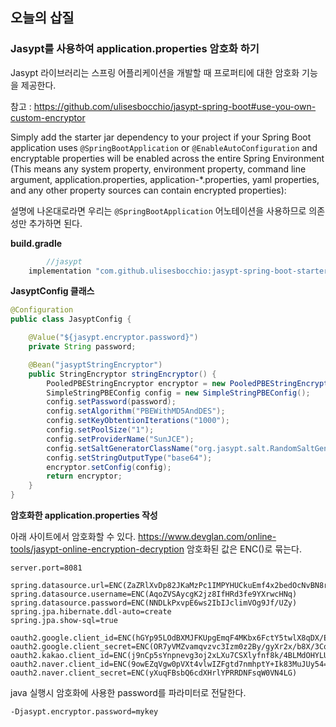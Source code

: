 ## 오늘의 삽질

### Jasypt를 사용하여 application.properties 암호화 하기

Jasypt 라이브러리는 스프링 어플리케이션을 개발할 때 프로퍼티에 대한 암호화 기능을 제공한다.

참고 : https://github.com/ulisesbocchio/jasypt-spring-boot#use-you-own-custom-encryptor

Simply add the starter jar dependency to your project if your Spring Boot application uses `@SpringBootApplication` or `@EnableAutoConfiguration` and encryptable properties will be enabled across the entire Spring Environment (This means any system property, environment property, command line argument, application.properties, application-*.properties, yaml properties, and any other property sources can contain encrypted properties):

설명에 나온대로라면 우리는 `@SpringBootApplication` 어노테이션을 사용하므로 의존성만 추가하면 된다.

**build.gradle**

```groovy
		//jasypt
    implementation "com.github.ulisesbocchio:jasypt-spring-boot-starter:3.0.4"
```

**JasyptConfig 클래스**

```java
@Configuration
public class JasyptConfig {

    @Value("${jasypt.encryptor.password}")
    private String password;

    @Bean("jasyptStringEncryptor")
    public StringEncryptor stringEncryptor() {
        PooledPBEStringEncryptor encryptor = new PooledPBEStringEncryptor();
        SimpleStringPBEConfig config = new SimpleStringPBEConfig();
        config.setPassword(password);
        config.setAlgorithm("PBEWithMD5AndDES");
        config.setKeyObtentionIterations("1000");
        config.setPoolSize("1");
        config.setProviderName("SunJCE");
        config.setSaltGeneratorClassName("org.jasypt.salt.RandomSaltGenerator");
        config.setStringOutputType("base64");
        encryptor.setConfig(config);
        return encryptor;
    }
}
```



**암호화한 application.properties 작성**

아래 사이트에서 암호화할 수 있다.
https://www.devglan.com/online-tools/jasypt-online-encryption-decryption
암호화된 값은 ENC()로 묶는다.

```
server.port=8081

spring.datasource.url=ENC(ZaZRlXvDp82JKaMzPc1IMPYHUCkuEmf4x2bedOcNvBN8r0wFeHQOhIPmouNFSr6TFJuhjeFqysa1lkK4HlkyZOE0lh4MEPAuY6wSbNbMIMOs6mPIRM4FSIXbm2vx3BnYmJzavEOCfss=)
spring.datasource.username=ENC(AqoZVSAycgK2jz8IfHRd3fe9YXrwcHNq)
spring.datasource.password=ENC(NNDLkPxvpE6ws2IbIJclimVOg9Jf/UZy)
spring.jpa.hibernate.ddl-auto=create
spring.jpa.show-sql=true

oauth2.google.client_id=ENC(hGYp95LOdBXMJFKUpgEmqF4MKbx6FctY5twlX8qDX/Ec6j6HKrLkwzejQf6wlBdqH7udXBlNbYaSFzp09hOj2lBdDQIIo3qYD63Xco+AMwmTdAg6qYnkvQ==)
oauth2.google.client_secret=ENC(OR7yVMZvamqvzvc3Izm0z2By/gyXr2x/b8X/3CqRZDZU2P9tFqWI/MzMH+SkBQF7)
oauth2.kakao.client_id=ENC(j9nCp5sYnpnevg3oj2xLXu7CSXlyfnf8k/4BLMdOHYLUUEoP3uyJsoKYs6mLz5cy)
oauth2.naver.client_id=ENC(9owEZqVgw0pVXt4vlwIZFgtd7nmhptY+Ik83MuJUy54=)
oauth2.naver.client_secret=ENC(yXuqFBsbQ6cdXHrlYPRRDNFsqW0VN4LG)
```

java 실행시 암호화에 사용한 password를 파라미터로 전달한다.

```bash
-Djasypt.encryptor.password=mykey
```
